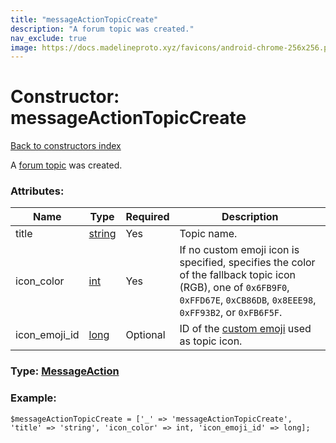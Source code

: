 ```yaml
---
title: "messageActionTopicCreate"
description: "A forum topic was created."
nav_exclude: true
image: https://docs.madelineproto.xyz/favicons/android-chrome-256x256.png
---
```

# Constructor: messageActionTopicCreate  
[Back to constructors index](/API_docs/constructors/index.html)



A [forum topic](https://core.telegram.org/api/forum#forum-topics) was created.

### Attributes:

| Name     |    Type       | Required | Description |
|----------|---------------|----------|-------------|
|title|[string](/API_docs/types/string.html) | Yes|Topic name.|
|icon\_color|[int](/API_docs/types/int.html) | Yes|If no custom emoji icon is specified, specifies the color of the fallback topic icon (RGB), one of `0x6FB9F0`, `0xFFD67E`, `0xCB86DB`, `0x8EEE98`, `0xFF93B2`, or `0xFB6F5F`.|
|icon\_emoji\_id|[long](/API_docs/types/long.html) | Optional|ID of the [custom emoji](https://core.telegram.org/api/custom-emoji) used as topic icon.|



### Type: [MessageAction](/API_docs/types/MessageAction.html)


### Example:

```
$messageActionTopicCreate = ['_' => 'messageActionTopicCreate', 'title' => 'string', 'icon_color' => int, 'icon_emoji_id' => long];
```  
